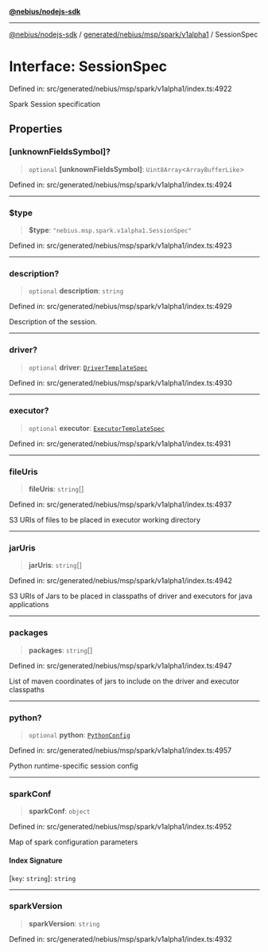 [**@nebius/nodejs-sdk**](../../../../../../README.md)

---

[@nebius/nodejs-sdk](../../../../../../README.md) / [generated/nebius/msp/spark/v1alpha1](../README.md) / SessionSpec

# Interface: SessionSpec

Defined in: src/generated/nebius/msp/spark/v1alpha1/index.ts:4922

Spark Session specification

## Properties

### \[unknownFieldsSymbol\]?

> `optional` **\[unknownFieldsSymbol\]**: `Uint8Array`\<`ArrayBufferLike`\>

Defined in: src/generated/nebius/msp/spark/v1alpha1/index.ts:4924

---

### $type

> **$type**: `"nebius.msp.spark.v1alpha1.SessionSpec"`

Defined in: src/generated/nebius/msp/spark/v1alpha1/index.ts:4923

---

### description?

> `optional` **description**: `string`

Defined in: src/generated/nebius/msp/spark/v1alpha1/index.ts:4929

Description of the session.

---

### driver?

> `optional` **driver**: [`DriverTemplateSpec`](DriverTemplateSpec.md)

Defined in: src/generated/nebius/msp/spark/v1alpha1/index.ts:4930

---

### executor?

> `optional` **executor**: [`ExecutorTemplateSpec`](ExecutorTemplateSpec.md)

Defined in: src/generated/nebius/msp/spark/v1alpha1/index.ts:4931

---

### fileUris

> **fileUris**: `string`[]

Defined in: src/generated/nebius/msp/spark/v1alpha1/index.ts:4937

S3 URIs of files to be placed in executor working directory

---

### jarUris

> **jarUris**: `string`[]

Defined in: src/generated/nebius/msp/spark/v1alpha1/index.ts:4942

S3 URIs of Jars to be placed in classpaths of driver and executors for java applications

---

### packages

> **packages**: `string`[]

Defined in: src/generated/nebius/msp/spark/v1alpha1/index.ts:4947

List of maven coordinates of jars to include on the driver and executor classpaths

---

### python?

> `optional` **python**: [`PythonConfig`](PythonConfig.md)

Defined in: src/generated/nebius/msp/spark/v1alpha1/index.ts:4957

Python runtime-specific session config

---

### sparkConf

> **sparkConf**: `object`

Defined in: src/generated/nebius/msp/spark/v1alpha1/index.ts:4952

Map of spark configuration parameters

#### Index Signature

\[`key`: `string`\]: `string`

---

### sparkVersion

> **sparkVersion**: `string`

Defined in: src/generated/nebius/msp/spark/v1alpha1/index.ts:4932
